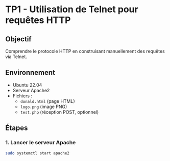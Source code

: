 # TP1 - Utilisation de Telnet pour requêtes HTTP

## Objectif
Comprendre le protocole HTTP en construisant manuellement des requêtes via Telnet.

## Environnement
- Ubuntu 22.04
- Serveur Apache2
- Fichiers :
  - `donald.html` (page HTML)
  - `logo.png` (image PNG)
  - `test.php` (réception POST, optionnel)

## Étapes

### 1. Lancer le serveur Apache
```bash
sudo systemctl start apache2

